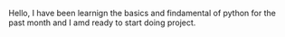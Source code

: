 Hello, I have been learnign the basics and findamental of python for the past month and I amd ready to start doing project.

<!---
MyjourneyProjects/MyjourneyProjects is a ✨ special ✨ repository because its `README.md` (this file) appears on your GitHub profile.
You can click the Preview link to take a look at your changes.
--->
